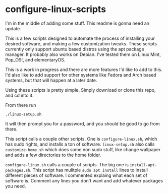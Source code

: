 # configure-linux-scripts
I'm in the middle of adding some stuff. This readme is gonna need an update.

This is a few scripts designed to automate the process of installing your desired software, and making a few customization tweaks.
These scripts currently only support ubuntu based distros using the apt package manager. It probably also works on Debian.
I've tested them on Linux Mint, Pop_OS!, and elementaryOS.

This is a work in progress and there are more features I'd like to add to this. I'd also like to add support for other systems like Fedora and Arch based systems, but that will happen at a later date.

Using these scripts is pretty simple. Simply download or clone this repo, and cd into it.

From there run
```
./linux-setup.sh
```

It will then prompt you for a password, and you should be good to go from there.

This script calls a couple other scripts. One is `configure-linux.sh`, which has sudo rights, and installs a ton of software.
`linux-setup.sh` also calls `customize-home.sh` which does some non sudo stuff, like change wallpaper and adds a few directories to the home folder.

`configure-linux.sh` calls a couple of scripts. The big one is `install-apt-packages.sh`.
This script has mulitple `sudo apt install` lines to install different pieces of software. I commented explaing what each set of software is. Comment any lines you don't want and add whatever packages you need.
